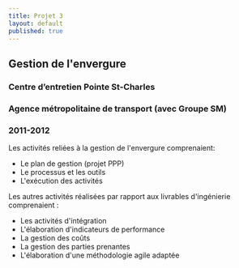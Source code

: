 ```yaml
---
title: Projet 3
layout: default
published: true
---
```


## Gestion de l'envergure
### Centre d’entretien Pointe St-Charles
### Agence métropolitaine de transport (avec Groupe SM)
### 2011-2012

Les activités reliées à la gestion de l'envergure comprenaient:
- Le plan de gestion (projet PPP)
- Le processus et les outils
- L'exécution des activités

Les autres activités réalisées par rapport aux livrables d'ingénierie comprenaient :
- Les activités d'intégration 
- L'élaboration d'indicateurs de performance
- La gestion des coûts
- La gestion des parties prenantes
- L'élaboration d'une méthodologie agile adaptée